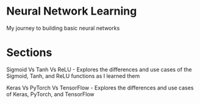 # Neural Network Learning
My journey to building basic neural networks

# Sections

Sigmoid Vs Tanh Vs ReLU - Explores the differences and use cases of the Sigmoid, Tanh, and ReLU functions as I learned them

Keras Vs PyTorch Vs TensorFlow - Explores the differences and use cases of Keras, PyTorch, and TensorFlow
